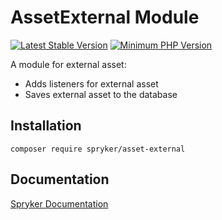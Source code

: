 # AssetExternal Module
[![Latest Stable Version](https://poser.pugx.org/spryker/asset-external/v/stable.svg)](https://packagist.org/packages/spryker/asset-external)
[![Minimum PHP Version](https://img.shields.io/badge/php-%3E%3D%207.4-8892BF.svg)](https://php.net/)

A module for external asset:

* Adds listeners for external asset
* Saves external asset to the database

## Installation

```
composer require spryker/asset-external
```

## Documentation

[Spryker Documentation](https://docs.spryker.com)
